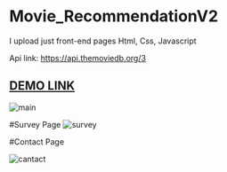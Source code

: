 # Movie_RecommendationV2
I upload just front-end pages Html, Css, Javascript

Api link: https://api.themoviedb.org/3

## [DEMO LINK](https://movierecommendationapp.netlify.app)

![main](https://user-images.githubusercontent.com/80225142/212466268-ddd69d37-b2c2-4b7c-abac-88333b363794.png)

#Survey Page
![survey](https://user-images.githubusercontent.com/80225142/212466366-09b1021f-60ac-48ce-9658-1e3906657767.png)

#Contact Page

![cantact](https://user-images.githubusercontent.com/80225142/212466385-b193eded-693d-4118-9413-e22651d7b4c1.png)
